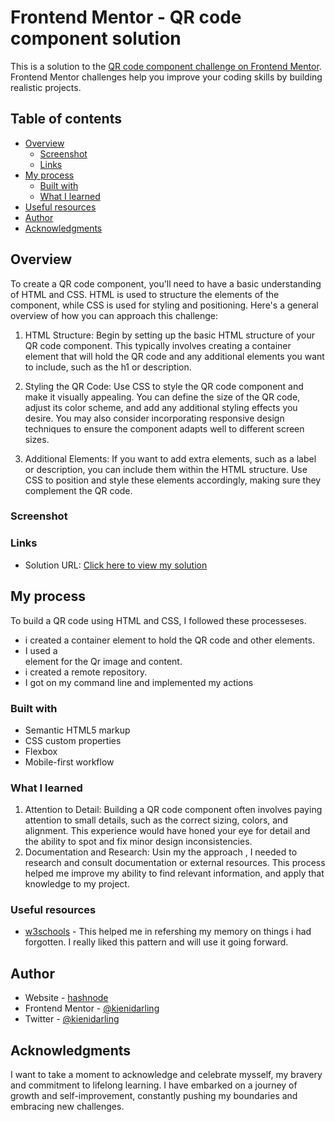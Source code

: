 
# Frontend Mentor - QR code component solution

This is a solution to the [QR code component challenge on Frontend Mentor](https://www.frontendmentor.io/challenges/qr-code-component-iux_sIO_H). Frontend Mentor challenges help you improve your coding skills by building realistic projects. 

## Table of contents

- [Overview](#overview)
  - [Screenshot](#screenshot)
  - [Links](#links)
- [My process](#my-process)
  - [Built with](#built-with)
  - [What I learned](#what-i-learned)
 - [Useful resources](#useful-resources)
- [Author](#author)
- [Acknowledgments](#acknowledgments)


## Overview
To create a QR code component, you'll need to have a basic understanding of HTML and CSS. HTML is used to structure the elements of the component, while CSS is used for styling and positioning.
Here's a general overview of how you can approach this challenge:

1. HTML Structure: Begin by setting up the basic HTML structure of your QR code component. This typically involves creating a container element that will hold the QR code and any additional elements you want to include, such as the h1 or description.
   
2. Styling the QR Code: Use CSS to style the QR code component and make it visually appealing. You can define the size of the QR code, adjust its color scheme, and add any additional styling effects you desire. You may also consider incorporating responsive design techniques to ensure the component adapts well to different screen sizes.

 3. Additional Elements: If you want to add extra elements, such as a label or description, you can include them within the HTML structure. Use CSS to position and style these elements accordingly, making sure they complement the QR code.

### Screenshot


### Links

- Solution URL: [Click here to view my solution](https://kienidarling.github.io/Qr-code/)

## My process
To build a QR code using HTML and CSS, I followed these  processeses.
-  i created a container element to hold the QR code and other elements.
-  I used  a <div> element for the Qr image and  content.
-  i created a remote repository.
-  I got on my command line  and implemented my actions

### Built with

- Semantic HTML5 markup
- CSS custom properties
- Flexbox
- Mobile-first workflow

### What I learned
1. Attention to Detail: Building a QR code component often involves paying attention to small details, such as the correct sizing, colors, and alignment. This experience would have honed your eye for detail and the ability to spot and fix minor design inconsistencies.
2. Documentation and Research: Usin my  the approach , I needed to research and consult documentation or external resources. This process helped me  improve my  ability to find relevant information, and apply that knowledge to  my project.

### Useful resources

- [w3schools](https://www.w3schools.com/) - This helped me  in refershing my memory on things i had forgotten. I really liked this pattern and will use it going forward.


## Author

- Website - [hashnode](https://www.your-site.com)
- Frontend Mentor - [@kienidarling](https://www.frontendmentor.io/profile/Kienidarling)
- Twitter - [@kienidarling](https://www.twitter.com/kienidarling)



## Acknowledgments

I want to take a moment to acknowledge and celebrate mysself, my  bravery and commitment to lifelong learning. I have embarked on a journey of growth and self-improvement, constantly pushing my  boundaries and embracing new challenges.

